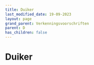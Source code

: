 ```yaml
---
title: Duiker
last_modified_date: 19-09-2023
layout: page
grand_parent: Verkenningsvoorschriften
parent: D
has_children: false
---
```


Duiker
======


